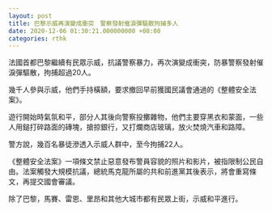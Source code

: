 ```yaml
---
layout: post
title: 巴黎示威再演變成衝突　警察發射催淚彈驅散拘捕多人
date: 2020-12-06 01:30:21.000000000 +08:00
categories: rthk
---
```


法國首都巴黎繼續有民眾示威，抗議警察暴力，再次演變成衝突，防暴警察發射催淚彈驅散，拘捕超過20人。

幾千人參與示威，他們手持橫額，要求撤回早前獲國民議會通過的《整體安全法案》。

遊行開始時氣氛和平，部分人其後向警察投擲雜物，他們主要穿黑衣和蒙面，一些人用鎚打碎路面的磚塊，搶掠銀行，又打爛商店玻璃，放火焚燒汽車和路障。

警方說，幾百名暴徒滲透入示威人群中，至今拘捕22人。

《整體安全法案》一項條文禁止惡意發布警員容貌的照片和影片，被指限制公民自由。法案觸發大規模抗議，總統馬克龍所屬的共和前進黨其後表示，將會重寫條文，再提交國會審議。

除了巴黎，馬賽、雷恩、里昂和其他大城市都有民眾上街，示威和平進行。
